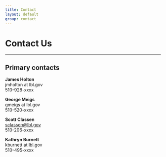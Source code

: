 ```yaml
---
title: Contact
layout: default
group: contact
---
```


# Contact Us

---

## Primary contacts

**James Holton**  
jmholton at lbl.gov  
510-928-xxxx  

**George Meigs**  
gmeigs at lbl.gov  
510-520-xxxx  

**Scott Classen**  
sclassen@lbl.gov  
510-206-xxxx  

**Kathryn Burnett**  
kburnett at lbl.gov  
510-495-xxxx  
